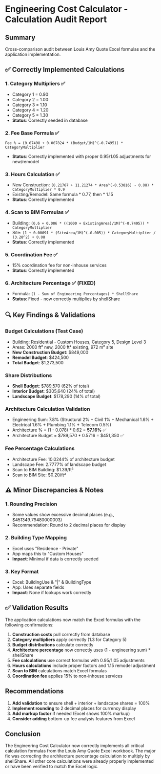 # Engineering Cost Calculator - Calculation Audit Report

## Summary
Cross-comparison audit between Louis Amy Quote Excel formulas and the application implementation.

## ✅ Correctly Implemented Calculations

### 1. **Category Multipliers** ✅
- Category 1 = 0.90
- Category 2 = 1.00  
- Category 3 = 1.10
- Category 4 = 1.20
- Category 5 = 1.30
- **Status**: Correctly seeded in database

### 2. **Fee Base Formula** ✅
```
Fee % = (0.07498 + 0.007824 * (Budget/1M)^(-0.7495)) * CategoryMultiplier
```
- **Status**: Correctly implemented with proper 0.95/1.05 adjustments for new/remodel

### 3. **Hours Calculation** ✅
- New Construction: `(0.21767 + 11.21274 * Area^(-0.53816) - 0.08) * CategoryMultiplier * 0.9`
- Existing/Remodel: Same formula * 0.77, then * 1.15
- **Status**: Correctly implemented

### 4. **Scan to BIM Formulas** ✅
- Building: `(0.6 + 0.006 * ((1000 + ExistingArea)/1M)^(-0.7495)) * CategoryMultiplier`
- Site: `(1 + 0.00091 * (SiteArea/1M)^(-0.005)) * CategoryMultiplier / (3.28^2) + 0.08`
- **Status**: Correctly implemented

### 5. **Coordination Fee** ✅
- 15% coordination fee for non-inhouse services
- **Status**: Correctly implemented

### 6. **Architecture Percentage** ✅ (FIXED)
- Formula: `(1 - Sum of Engineering Percentages) * ShellShare`
- **Status**: Fixed - now correctly multiplies by shellShare

## 🔍 Key Findings & Validations

### Budget Calculations (Test Case)
- Building: Residential - Custom Houses, Category 5, Design Level 3
- Areas: 2000 ft² new, 2000 ft² existing, 972 m² site
- **New Construction Budget**: $849,000
- **Remodel Budget**: $424,500  
- **Total Budget**: $1,273,500

### Share Distributions
- **Shell Budget**: $789,570 (62% of total)
- **Interior Budget**: $305,640 (24% of total)
- **Landscape Budget**: $178,290 (14% of total)

### Architecture Calculation Validation
- Engineering Sum: 7.8% (Structural 2% + Civil 1% + Mechanical 1.6% + Electrical 1.6% + Plumbing 1.1% + Telecom 0.5%)
- Architecture % = (1 - 0.078) * 0.62 = **57.16%** ✅
- Architecture Budget = $789,570 * 0.5716 = $451,350 ✅

### Fee Percentage Calculations
- Architecture Fee: 10.0244% of architecture budget
- Landscape Fee: 2.7777% of landscape budget
- Scan to BIM Building: $1.39/ft²
- Scan to BIM Site: $0.20/ft²

## ⚠️ Minor Discrepancies & Notes

### 1. **Rounding Precision**
- Some values show excessive decimal places (e.g., $451349.79480000003)
- Recommendation: Round to 2 decimal places for display

### 2. **Building Type Mapping**
- Excel uses "Residence - Private"
- App maps this to "Custom Houses"
- **Impact**: Minimal if data is correctly seeded

### 3. **Key Format**
- Excel: BuildingUse & "|" & BuildingType
- App: Uses separate fields
- **Impact**: None if lookups work correctly

## ✅ Validation Results

The application calculations now match the Excel formulas with the following confirmations:

1. **Construction costs** pull correctly from database
2. **Category multipliers** apply correctly (1.3 for Category 5)
3. **Budget distributions** calculate correctly
4. **Architecture percentage** now correctly uses (1 - engineering sum) * shellShare
5. **Fee calculations** use correct formulas with 0.95/1.05 adjustments
6. **Hours calculations** include proper factors and 1.15 remodel adjustment
7. **Scan to BIM** calculations match Excel formulas
8. **Coordination fee** applies 15% to non-inhouse services

## Recommendations

1. **Add validation** to ensure shell + interior + landscape shares = 100%
2. **Implement rounding** to 2 decimal places for currency display
3. **Add markup factor** if needed (Excel shows 100% markup)
4. **Consider adding** bottom-up fee analysis features from Excel

## Conclusion

The Engineering Cost Calculator now correctly implements all critical calculation formulas from the Louis Amy Quote Excel workbook. The major fix was correcting the architecture percentage calculation to multiply by shellShare. All other core calculations were already properly implemented or have been verified to match the Excel logic.
